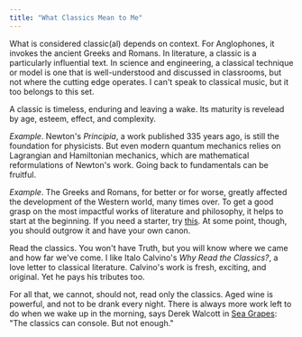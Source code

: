 ```yaml
---
title: "What Classics Mean to Me"
---
```


What is considered classic(al) depends on context. For Anglophones, it invokes the ancient Greeks and Romans. In literature, a classic is a particularly influential text. In science and engineering, a classical technique or model is one that is well-understood and discussed in classrooms, but not where the cutting edge operates. I can't speak to classical music, but it too belongs to this set.

A classic is timeless, enduring and leaving a wake. Its maturity is revelead by age, esteem, effect, and complexity. 

_Example_. Newton's _Principia_, a work published 335 years ago, is still the foundation for physicists. But even modern quantum mechanics relies on Lagrangian and Hamiltonian mechanics, which are mathematical reformulations of Newton's work. Going back to fundamentals can be fruitful.

_Example_. The Greeks and Romans, for better or for worse, greatly affected the development of the Western world, many times over. To get a good grasp on the most impactful works of literature and philosophy, it helps to start at the beginning. If you need a starter, try [this](https://www.readthegreatbooks.com/). At some point, though, you should outgrow it and have your own canon. 

Read the classics. You won't have Truth, but you will know where we came and how far we've come. I like Italo Calvino's _Why Read the Classics?_, a love letter to classical literature. Calvino's work is fresh, exciting, and original. Yet he pays his tributes too. 

For all that, we cannot, should not, read only the classics. Aged wine is powerful, and not to be drank every night. There is always more work left to do when we wake up in the morning, says Derek Walcott in [Sea Grapes](https://www.poetryfoundation.org/poems/57111/sea-grapes): "The classics can console. But not enough."